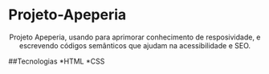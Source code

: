 # Projeto-Apeperia

<p align ="center">Projeto Apeperia, usando para aprimorar conhecimento de resposividade, e escrevendo códigos semânticos que ajudam na acessibilidade e SEO.</p>

##Tecnologias 
*HTML
*CSS